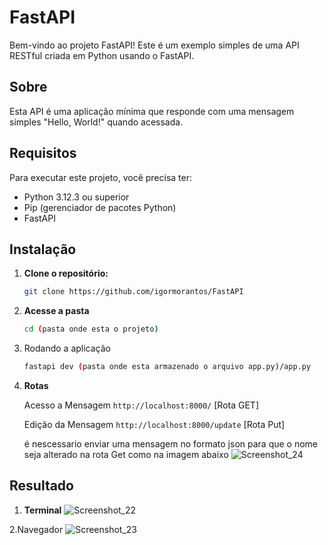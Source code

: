 # FastAPI

Bem-vindo ao projeto FastAPI! Este é um exemplo simples de uma API RESTful criada em Python usando o FastAPI.

## Sobre

Esta API é uma aplicação mínima que responde com uma mensagem simples "Hello, World!" quando acessada.

## Requisitos

Para executar este projeto, você precisa ter:

- Python 3.12.3 ou superior
- Pip (gerenciador de pacotes Python)
- FastAPI

## Instalação

1. **Clone o repositório:**

   ```bash
   git clone https://github.com/igormorantos/FastAPI
   
2. **Acesse a pasta**   

   ```bash
   cd (pasta onde esta o projeto)

3. Rodando a aplicação

   ```bash
   fastapi dev (pasta onde esta armazenado o arquivo app.py)/app.py

4. **Rotas**
   
   Acesso a Mensagem `http://localhost:8000/` [Rota GET]
   
   Edição da Mensagem `http://localhost:8000/update` [Rota Put]

   é nescessario enviar uma mensagem no formato json para que o nome seja alterado na rota Get como na imagem abaixo
   ![Screenshot_24](https://github.com/user-attachments/assets/d6e62f85-bdce-4606-8a2a-503d3d7c4c0d)


## Resultado

1. **Terminal**
![Screenshot_22](https://github.com/user-attachments/assets/f53428c9-1846-481a-b748-4319531ae5fd)

2.Navegador
![Screenshot_23](https://github.com/user-attachments/assets/d739e0ba-7fc2-4125-a792-1620433edafe)
